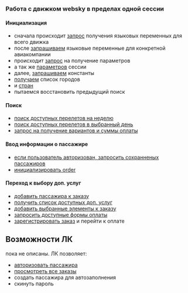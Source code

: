 ### Работа с движком websky в пределах одной сессии


#### Инициализация
- сначала происходит [запрос](https://litvinenkoevgeny.github.io/websky-api/#api-Oxygen-get_aliases) получения языковых переменных для всего движка
- после [запрашиваем](https://litvinenkoevgeny.github.io/websky-api/#api-Oxygen-aliases_declaration) языковые переменные для конкретной авиакомпании
- происходит [запрос](https://litvinenkoevgeny.github.io/websky-api/#api-Oxygen-get_params) на получение параметров
- а так же [параметров](https://litvinenkoevgeny.github.io/websky-api/#api-Oxygen-get_session_params) сессии
- далее, [запрашиваем](https://litvinenkoevgeny.github.io/websky-api/#api-Oxygen-get_application_constants) константы
- [получаем](https://litvinenkoevgeny.github.io/websky-api/#api-Oxygen-get_application_constants) список городов
- и [стран](https://litvinenkoevgeny.github.io/websky-api/#api-Oxygen-countries)
- пытаемся восстановить предыдущий поиск

#### Поиск
- [поиск доступных перелетов на неделю](https://litvinenkoevgeny.github.io/websky-api/#api-Oxygen-PostJsonCartesianSearchPeriod)
- [поиск доступных перелетов в выбранный день](https://litvinenkoevgeny.github.io/websky-api/#api-Oxygen-get_available_segments)
- [запрос на получение вариантов и суммы оплаты](https://litvinenkoevgeny.github.io/websky-api/#api-Oxygen-pricing_variant)

#### Ввод информации о пассажире
- [если пользователь авторизован, запросить сохранненых пассажиров]()
- [инициализировать order](https://litvinenkoevgeny.github.io/websky-api/#api-Order-order_info)

#### Переход к выбору доп. услуг
- [добавить пассажира к заказу](https://litvinenkoevgeny.github.io/websky-api/#api-Order-add_passengers)
- [получить список доступных доп. услуг](https://litvinenkoevgeny.github.io/websky-api/#api-Order-extra_services_new)
- [добавить выбранные элементы к заказу](https://litvinenkoevgeny.github.io/websky-api/#api-Order-modify_service)
- [запросить доступные формы оплаты](https://litvinenkoevgeny.github.io/websky-api/#api-Order-get_saved_passengers)
- [зарегистрировать заказ](https://litvinenkoevgeny.github.io/websky-api/#api-Order-register_order) и перейти к оплате



## Возможности ЛК
пока не описаны.
ЛК позволяет:
 - [авторизовать пассажира](https://litvinenkoevgeny.github.io/websky-api/#api-Oxygen-get_passenger_info_rules)
 - [просмотреть все заказы](https://litvinenkoevgeny.github.io/websky-api/#api-Private-get_orders)
 - создать пассажира для автозаполнения
 - скинуть пароль



